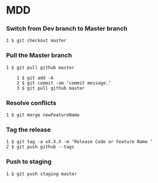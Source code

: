 MDD
===
### Switch from Dev branch to Master branch
	1 $ git checkout master

### Pull the Master branch
	1 $ git pull github master

		1 $ git add -A
		2 $ git commit -am ‘commit message.’
		3 $ git pull github master

### Resolve conflicts
	1 $ git merge newFeatureName

### Tag the release
	1 $ git tag -a vX.X.X -m ‘Release Code or Feature Name ’
	2 $ git push github --tags

### Push to staging
	1 $ git push staging master
